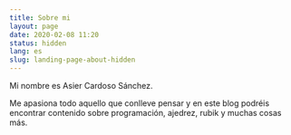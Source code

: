 ```yaml
---
title: Sobre mi
layout: page
date: 2020-02-08 11:20
status: hidden
lang: es
slug: landing-page-about-hidden
---
```

Mi nombre es Asier Cardoso Sánchez.

Me apasiona todo aquello que conlleve pensar y en este blog podréis encontrar contenido sobre programación, ajedrez,
rubik y muchas cosas más.
